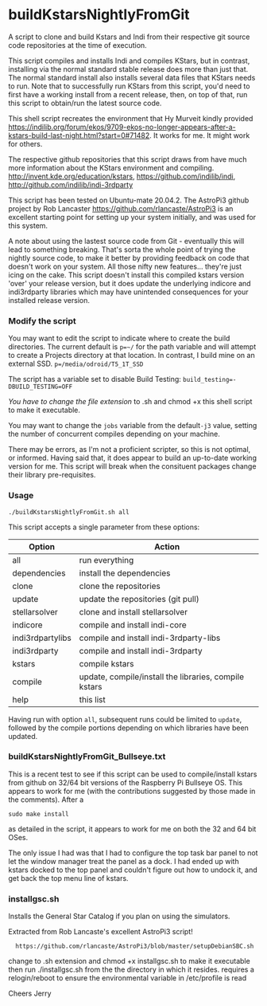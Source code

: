 # buildKstarsNightlyFromGit
A script to clone and build Kstars and Indi from their respective git source code repositories at the time of execution. 

This script compiles and installs Indi and compiles KStars, but in contrast, installing via the normal standard stable release does more than just that. The normal standard install also installs several data files that KStars needs to run. Note that to successfully run KStars from this script, you'd need to first have a working install from a recent release, then, on top of that, run this script to obtain/run the latest source code.

This shell script recreates the environment that Hy Murveit kindly provided https://indilib.org/forum/ekos/9709-ekos-no-longer-appears-after-a-kstars-build-last-night.html?start=0#71482. It works for me. It might work for others.

The respective github repositories that this script draws from have much more information about the KStars environment and compiling.
http://invent.kde.org/education/kstars, https://github.com/indilib/indi, http://github.com/indilib/indi-3rdparty

This script has been tested on Ubuntu-mate 20.04.2. The AstroPi3 github project by Rob Lancaster https://github.com/rlancaste/AstroPi3 is an excellent starting point for setting up your system initially, and was used for this system.

A note about using the lastest source code from Git - eventually this will lead to something breaking. That's sorta the whole point of trying the nightly source code, to make it better by providing feedback on code that doesn't work on your system. All those nifty new features... they're just icing on the cake. This script doesn't install this compiled kstars version 'over' your release version, but it does update the underlying indicore and indi3rdparty libraries which may have unintended consequences for your installed release version.

### Modify the script

You may want to edit the script to indicate where to create the build directories. The current default is `p=~/` for the path variable and will attempt to create a Projects directory at that location. In contrast, I build mine on an external SSD. `p=/media/odroid/T5_1T_SSD`

The script has a variable set to disable Build Testing: `build_testing=-DBUILD_TESTING=OFF`

*You have to change the file extension* to .sh and chmod +x this shell script to make it executable.

You may want to change the `jobs` variable from the default`-j3` value, setting the number of concurrent compiles depending on your machine.

There may be errors, as I'm not a proficient scripter, so this is not optimal, or informed. Having said that, it does appear to build an up-to-date working version for me. This script will break when the consituent packages change their library pre-requisites.

### Usage

````
./buildKstarsNightlyFromGit.sh all
````
This script accepts a single parameter from these options:

Option| Action
------|---------------------------
all| run everything
dependencies| install the dependencies
clone| clone the repositories
update| update the repositories \(git pull\)
stellarsolver| clone and install stellarsolver
indicore| compile and install indi-core
indi3rdpartylibs| compile and install indi-3rdparty-libs
indi3rdparty| compile and install indi-3rdparty
kstars| compile kstars
compile| update, compile/install the libraries, compile kstars
help| this list

Having run with option `all`, subsequent runs could be limited to `update`, followed by the compile portions depending on which libraries have been updated.

### buildKstarsNightlyFromGit_Bullseye.txt

This is a recent test to see if this script can be used to compile/install kstars from github on 32/64 bit versions of the Raspberry Pi Bullseye OS. This appears to work for me (with the contributions suggested by those made in the comments). After a 
````
sudo make install
````
as detailed in the script, it appears to work for me on both the 32 and 64 bit OSes.

The only issue I had was that I had to configure the top task bar panel to not let the window manager treat the panel as a dock. I had ended up with kstars docked to the top panel and couldn't figure out how to undock it, and get back the top menu line of kstars.

### installgsc.sh

Installs the General Star Catalog if you plan on using the simulators.

Extracted from Rob Lancaste's excellent AstroPi3 script! 

      https://github.com/rlancaste/AstroPi3/blob/master/setupDebianSBC.sh
      
   change to .sh  extension and chmod +x installgsc.sh     to make it executable
   then run  ./installgsc.sh   from the the directory in which it resides.
   requires a relogin/reboot to ensure the environmental variable in /etc/profile is read
   
Cheers 
 Jerry
 

